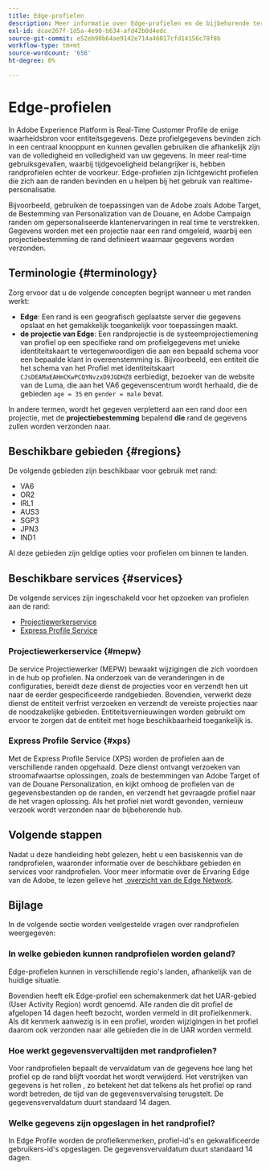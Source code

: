 ```yaml
---
title: Edge-profielen
description: Meer informatie over Edge-profielen en de bijbehorende terminologie, beschikbare gebieden voor randprofielen en de beschikbare services voor randprofielen.
exl-id: dcae267f-1d5a-4e90-b634-afd42b0d4edc
source-git-commit: e52eb90b64ae9142e714a46017cfd14156c78f8b
workflow-type: tm+mt
source-wordcount: '656'
ht-degree: 0%

---
```


# Edge-profielen

In Adobe Experience Platform is Real-Time Customer Profile de enige waarheidsbron voor entiteitsgegevens. Deze profielgegevens bevinden zich in een centraal knooppunt en kunnen gevallen gebruiken die afhankelijk zijn van de volledigheid en volledigheid van uw gegevens. In meer real-time gebruiksgevallen, waarbij tijdgevoeligheid belangrijker is, hebben randprofielen echter de voorkeur. Edge-profielen zijn lichtgewicht profielen die zich aan de randen bevinden en u helpen bij het gebruik van realtime-personalisatie.

Bijvoorbeeld, gebruiken de toepassingen van de Adobe zoals Adobe Target, de Bestemming van Personalization van de Douane, en Adobe Campaign randen om gepersonaliseerde klantenervaringen in real time te verstrekken. Gegevens worden met een projectie naar een rand omgeleid, waarbij een projectiebestemming de rand definieert waarnaar gegevens worden verzonden.

## Terminologie {#terminology}

Zorg ervoor dat u de volgende concepten begrijpt wanneer u met randen werkt:

- **Edge**: Een rand is een geografisch geplaatste server die gegevens opslaat en het gemakkelijk toegankelijk voor toepassingen maakt.
- **de projectie van Edge**: Een randprojectie is de systeemprojectiemening van profiel op een specifieke rand om profielgegevens met unieke identiteitskaart te vertegenwoordigen die aan een bepaald schema voor een bepaalde klant in overeenstemming is. Bijvoorbeeld, een entiteit die het schema van het Profiel met identiteitskaart `CJsDEAMaEAHmCKwPCQYNvzxD9JGDHZ8` eerbiedigt, bezoeker van de website van de Luma, die aan het VA6 gegevenscentrum wordt herhaald, die de gebieden `age = 35` en `gender = male` bevat.

In andere termen, wordt het gegeven verpletterd aan een rand door een projectie, met de **projectiebestemming** bepalend **die** rand de gegevens zullen worden verzonden naar.

## Beschikbare gebieden {#regions}

De volgende gebieden zijn beschikbaar voor gebruik met rand:

- VA6
- OR2
- IRL1
- AUS3
- SGP3
- JPN3
- IND1

Al deze gebieden zijn geldige opties voor profielen om binnen te landen.

## Beschikbare services {#services}

De volgende services zijn ingeschakeld voor het opzoeken van profielen aan de rand:

- [Projectiewerkerservice](#mepw)
- [Express Profile Service](#xps)

### Projectiewerkerservice {#mepw}

De service Projectiewerker (MEPW) bewaakt wijzigingen die zich voordoen in de hub op profielen. Na onderzoek van de veranderingen in de configuraties, bereidt deze dienst de projecties voor en verzendt hen uit naar de eerder gespecificeerde randgebieden. Bovendien, verwerkt deze dienst de entiteit verfrist verzoeken en verzendt de vereiste projecties naar de noodzakelijke gebieden. Entiteitsvernieuwingen worden gebruikt om ervoor te zorgen dat de entiteit met hoge beschikbaarheid toegankelijk is.

### Express Profile Service {#xps}

Met de Express Profile Service (XPS) worden de profielen aan de verschillende randen opgehaald. Deze dienst ontvangt verzoeken van stroomafwaartse oplossingen, zoals de bestemmingen van Adobe Target of van de Douane Personalization, en kijkt omhoog de profielen van de gegevensbestanden op de randen, en verzendt het gevraagde profiel naar de het vragen oplossing. Als het profiel niet wordt gevonden, vernieuw verzoek wordt verzonden naar de bijbehorende hub.

## Volgende stappen

Nadat u deze handleiding hebt gelezen, hebt u een basiskennis van de randprofielen, waaronder informatie over de beschikbare gebieden en services voor randprofielen. Voor meer informatie over de Ervaring Edge van de Adobe, te lezen gelieve het [&#x200B; overzicht van de Edge Network &#x200B;](../web-sdk/home.md#edge-network).

## Bijlage

In de volgende sectie worden veelgestelde vragen over randprofielen weergegeven:

### In welke gebieden kunnen randprofielen worden geland?

Edge-profielen kunnen in verschillende regio&#39;s landen, afhankelijk van de huidige situatie.

Bovendien heeft elk Edge-profiel een schemakenmerk dat het UAR-gebied (User Activity Region) wordt genoemd. Alle randen die dit profiel de afgelopen 14 dagen heeft bezocht, worden vermeld in dit profielkenmerk. Als dit kenmerk aanwezig is in een profiel, worden wijzigingen in het profiel daarom ook verzonden naar alle gebieden die in de UAR worden vermeld.

### Hoe werkt gegevensvervaltijden met randprofielen?

Voor randprofielen bepaalt de vervaldatum van de gegevens hoe lang het profiel op de rand blijft voordat het wordt verwijderd. Het verstrijken van gegevens is het rollen **&#x200B;**, zo betekent het dat telkens als het profiel op rand wordt betreden, de tijd van de gegevensvervalsing terugstelt. De gegevensvervaldatum duurt standaard 14 dagen.

### Welke gegevens zijn opgeslagen in het randprofiel?

In Edge Profile worden de profielkenmerken, profiel-id&#39;s en gekwalificeerde gebruikers-id&#39;s opgeslagen. De gegevensvervaldatum duurt standaard 14 dagen.
